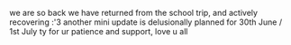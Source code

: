 we are so back
we have returned from the school trip, and actively recovering :'3
another mini update is delusionally planned for 30th June / 1st July
ty for ur patience and support, love u all